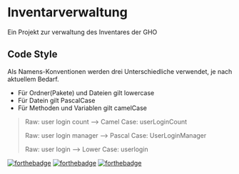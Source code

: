 # Inventarverwaltung

Ein Projekt zur verwaltung des Inventares der GHO

## Code Style
Als Namens-Konventionen werden drei Unterschiedliche verwendet, je nach aktuellem Bedarf.
- Für Ordner(Pakete) und Dateien gilt lowercase
- Für Datein gilt PascalCase
- Für Methoden und Variablen gilt camelCase

> Raw: user login count -->
> Camel Case: userLoginCount
>
>
> Raw: user login manager -->
> Pascal Case: UserLoginManager
>
>
> Raw: user login -->
> Lower Case: userlogin



[![forthebadge](https://forthebadge.com/images/badges/made-with-python.svg)](https://forthebadge.com) [![forthebadge](https://forthebadge.com/images/badges/built-with-love.svg)](https://forthebadge.com) [![forthebadge](https://forthebadge.com/images/badges/built-by-developers.svg)](https://forthebadge.com)
